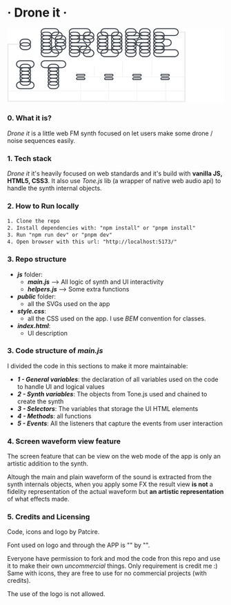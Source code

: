 
# · Drone it ·

![Logo of drone it](/public/LOGO.svg)

### 0. What it is?
*Drone it* is a little web FM synth focused on let users make some drone / noise sequences
easily.

### 1. Tech stack
*Drone it* it's heavily focused on web standards and it's build with  **vanilla JS, HTML5, CSS3**. It also use
*Tone.js* lib (a wrapper of native web audio api) to handle the
synth internal objects.

### 2. How to Run locally
    
    1. Clone the repo
    2. Install dependencies with: "npm install" or "pnpm install"
    3. Run "npm run dev" or "pnpm dev"
    4. Open browser with this url: "http://localhost:5173/"


### 3. Repo structure

* ***js*** folder: 
    * ***main.js*** --> All logic of synth and UI interactivity
    * ***helpers.js*** --> Some extra functions
* ***public*** folder:
  * all the SVGs used on the app
* ***style.css***:
    * all the CSS used on the app. I use *BEM* convention for classes.
* ***index.html***:
    * UI description

### 3. Code structure of ***main.js***

I divided the code in this sections to make it more maintainable:

* ***1 - General variables***: the declaration of all variables used on the code to handle UI and logical values
* ***2 - Synth variables***: The objects from Tone.js used and chained to create the synth
* ***3 - Selectors***: The variables that storage the UI HTML elements
* ***4 - Methods***: all functions
* ***5 - Events***: All the listeners that capture the events from user interaction


### 4. Screen waveform view feature

The screen feature that can be view on the web mode of the app is only an artistic addition to the synth.

Altough the main and plain waveform of the sound is extracted from the synth internals objects, when you apply some FX the result view **is not** a fidelity representation of the actual waveform but **an artistic representation** of what effects made. 

### 5. Credits and Licensing

Code, icons and logo by Patcire. 

Font used on logo and through the APP is "" by "".

Everyone have permission to fork and mod the code fron this repo and use it to make their own *uncommercial* things. Only requirement is credit me :) Same with icons, they are free to use for no commercial projects (with credits).

The use of the logo is not allowed.